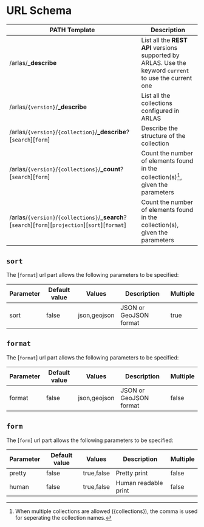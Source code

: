 # URL Schema


| PATH Template | Description |
| ---- | -------- |
| /arlas/**_describe**                                              |  List all the **REST API** versions supported by ARLAS. Use the keyword `current` to use the current one |
| /arlas/`{version}`/**_describe**                                  |  List all the collections configured in ARLAS  |
| /arlas/`{version}`/`{collection}`/**_describe**?[`search`][`form`]|  Describe the structure of the collection  |
| /arlas/`{version}`/`{collections}`/**_count**?[`search`][`form`]  |  Count the number of elements found in the collection(s)[^2], given the parameters  |
| /arlas/`{version}`/`{collections}`/**_search**?[`search`][`form`][`projection`][`sort`][`format`]      |  Count the number of elements found in the collection(s), given the parameters  |

[^2]: When multiple collections are allowed ({collections}), the comma is used for seperating the collection names.

## `sort`

The [`format`] url part allows the following parameters to be specified:

| Parameter | Default value | Values | Description | Multiple |
| ---- | -------- |-------- |-------- |-------- |
| sort | false | json,geojson | JSON or GeoJSON format | true |

## `format`

The [`format`] url part allows the following parameters to be specified:

| Parameter | Default value | Values | Description | Multiple |
| ---- | -------- |-------- |-------- | -------- |
| format | false | json,geojson | JSON or GeoJSON format | false |

## `form`

The [`form`] url part allows the following parameters to be specified:

| Parameter | Default value | Values | Description | Multiple |
| ---- | -------- |-------- |-------- | -------- |
| pretty | false | true,false | Pretty print | false |
| human | false | true,false | Human readable print | false |
